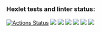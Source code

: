 ### Hexlet tests and linter status:
[![Actions Status](https://github.com/vladwarrior/php-project-lvl1/workflows/hexlet-check/badge.svg)](https://github.com/vladwarrior/php-project-lvl1/actions)
<a href="https://codeclimate.com/github/codeclimate/codeclimate/maintainability"><img src="https://api.codeclimate.com/v1/badges/a99a88d28ad37a79dbf6/maintainability" /></a>
<a href="https://asciinema.org/a/vARQzAV9WmZGB9AISBqW9xrVx" target="_blank"><img src="https://asciinema.org/a/vARQzAV9WmZGB9AISBqW9xrVx.svg" /></a>
<a href="https://asciinema.org/a/hEMoFSV7bP29k6J07eu1blZQe" target="_blank"><img src="https://asciinema.org/a/hEMoFSV7bP29k6J07eu1blZQe.svg" /></a>
<a href="https://asciinema.org/a/ZEy2aKVhCXomp18fDegv4qdHS" target="_blank"><img src="https://asciinema.org/a/ZEy2aKVhCXomp18fDegv4qdHS.svg" /></a>
<a href="https://asciinema.org/a/rjfdrrHRdH0OV9HxHsHCec4pR" target="_blank"><img src="https://asciinema.org/a/rjfdrrHRdH0OV9HxHsHCec4pR.svg" /></a>
<a href="https://asciinema.org/a/f9lctvg5zV6i1oJOuAv6xALuy" target="_blank"><img src="https://asciinema.org/a/f9lctvg5zV6i1oJOuAv6xALuy.svg" /></a>